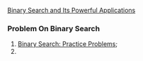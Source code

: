 [Binary Search and Its Powerful Applications](https://medium.com/@imanshu822/binary-search-and-its-powerful-applications-39ae7d7bca69)

###  Problem On Binary Search
1. [Binary Search: Practice Problems](https://medium.com/techie-delight/binary-search-practice-problems-4c856cd9f26c);
2. 
